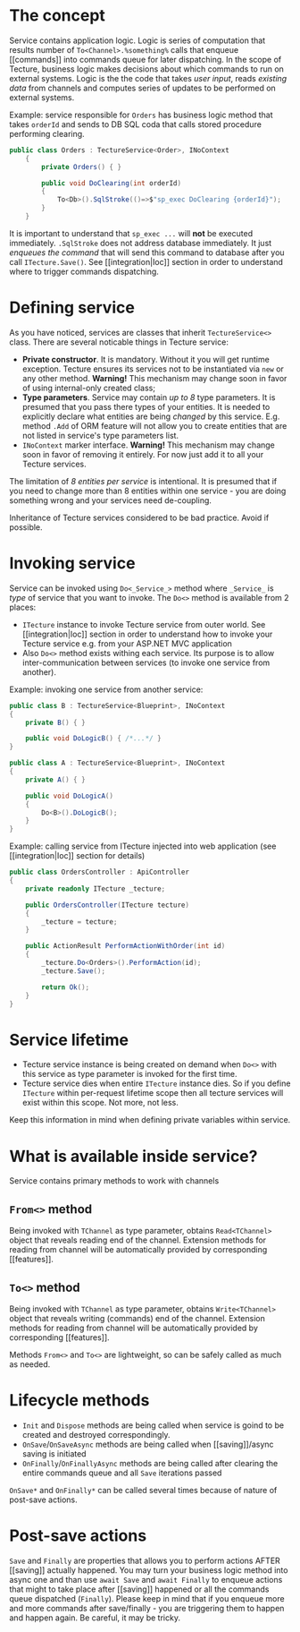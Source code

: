 # The concept

Service contains application logic. Logic is series of computation that results number of `To<Channel>.%something%` calls that enqueue [[commands]] into commands queue for later dispatching. In the scope of Tecture, business logic makes decisions about which commands to run on external systems. Logic is the the code that takes *user input*, reads *existing data* from channels and computes series of updates to be performed on external systems. 

Example: service responsible for `Orders` has business logic method that takes `orderId` and sends to DB SQL coda that calls stored procedure performing clearing.

```csharp
public class Orders : TectureService<Order>, INoContext
    {
        private Orders() { }

        public void DoClearing(int orderId)
        {
            To<Db>().SqlStroke(()=>$"sp_exec DoClearing {orderId}");
        }
    }
```

It is important to understand that `sp_exec ...` will **not** be executed immediately. `.SqlStroke` does not address database immediately. It just *enqueues the command* that will send this command to database after you call `ITecture.Save()`. See [[integration|Ioc]] section in order to understand where to trigger commands dispatching.

# Defining service

As you have noticed, services are classes that inherit `TectureService<>` class. There are several noticable things in Tecture service:

- **Private constructor**. It is mandatory. Without it you will get runtime exception. Tecture ensures its services not to be instantiated via `new` or any other method. **Warning!** This mechanism may change soon in favor of using internal-only created class;
- **Type parameters**. Service may contain *up to 8* type parameters. It is presumed that you pass there types of your entities. It is needed to explicitly declare what entities are being *changed* by this service. E.g. method `.Add` of ORM feature will not allow you to create entities that are not listed in service's type parameters list. 
- `INoContext` marker interface. **Warning!** This mechanism may change soon in favor of removing it entirely. For now just add it to all your Tecture services.

The limitation of *8 entities per service* is intentional. It is presumed that if you need to change more than 8 entities within one service - you are doing something wrong and your services need de-coupling.

Inheritance of Tecture services considered to be bad practice. Avoid if possible.

# Invoking service

Service can be invoked using `Do<_Service_>` method where `_Service_` is *type* of service that you want to invoke. The `Do<>` method is available from 2 places:
- `ITecture` instance to invoke Tecture service from outer world. See [[integration|Ioc]] section in order to understand how to invoke your Tecture service e.g. from your ASP.NET MVC application
- Also `Do<>` method exists withing each service. Its purpose is to allow inter-communication between services (to invoke one service from another).

Example: invoking one service from another service:

```csharp
public class B : TectureService<Blueprint>, INoContext
{
	private B() { }

	public void DoLogicB() { /*...*/ }
}

public class A : TectureService<Blueprint>, INoContext
{
	private A() { }

	public void DoLogicA()
	{
		Do<B>().DoLogicB();
	}
}
```

Example: calling service from ITecture injected into web application (see [[integration|Ioc]] section for details)

```csharp
public class OrdersController : ApiController
{
	private readonly ITecture _tecture;

	public OrdersController(ITecture tecture)
	{
		_tecture = tecture;
	}

	public ActionResult PerformActionWithOrder(int id)
	{
		_tecture.Do<Orders>().PerformAction(id);
		_tecture.Save();

		return Ok();
	}
}
```

# Service lifetime

- Tecture service instance is being created on demand when `Do<>` with this service as type parameter is invoked for the first time. 
- Tecture service dies when entire `ITecture` instance dies. So if you define `ITecture` within per-request lifetime scope then all tecture services will exist within this scope. Not more, not less. 

Keep this information in mind when defining private variables within service.

# What is available inside service?

Service contains primary methods to work with channels

## `From<>` method

Being invoked with `TChannel` as type parameter, obtains `Read<TChannel>` object that reveals reading end of the channel. Extension methods for reading from channel will be automatically provided by corresponding [[features]].

## `To<>` method

Being invoked with `TChannel` as type parameter, obtains `Write<TChannel>` object that reveals writing (commands) end of the channel. Extension methods for reading from channel will be automatically provided by corresponding [[features]].

Methods `From<>` and `To<>` are lightweight, so can be safely called as much as needed. 

# Lifecycle methods

- `Init` and `Dispose` methods are being called when service is goind to be created and destroyed correspondingly.
- `OnSave`/`OnSaveAsync` methods are being called when [[saving]]/async saving is initiated
- `OnFinally`/`OnFinallyAsync`  methods are being called after clearing the entire commands queue and all `Save` iterations passed

`OnSave*` and `OnFinally*` can be called several times because of nature of post-save actions.

# Post-save actions

`Save` and `Finally` are properties that allows you to perform actions AFTER [[saving]] actually happened. You may turn your business logic method into async one and than use `await Save` and `await Finally` to enqueue actions that might to take place after [[saving]] happened or all the commands queue dispatched (`Finally`). Please keep in mind that if you enqueue more and more commands after save/finally - you are triggering them to happen and happen again. Be careful, it may be tricky. 